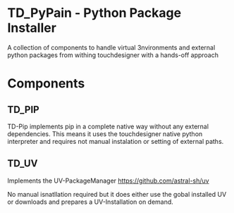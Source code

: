 # TD_PyPain - Python Package Installer
A collection of components to handle virtual 3nvironments and external python packages from withing touchdesigner with a hands-off approach 

# Components
## TD_PIP
TD-Pip implements pip in a complete native way without any external dependencies. This means it uses the touchdesigner native python interpreter and requires not manual instalation or setting of external paths.

## TD_UV
Implements the UV-PackageManager https://github.com/astral-sh/uv

No manual isnatllation required but it does either use the gobal installed UV or downloads and prepares a UV-Installation on demand.
